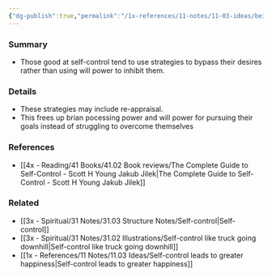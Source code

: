 ```yaml
---
{"dg-publish":true,"permalink":"/1x-references/11-notes/11-03-ideas/being-good-at-self-control-not-necessarily-because-of-effort-made/","title":"Being good at self-control not necessarily because of effort made","created":"2024-02-14T20:18:35.603+03:00","updated":"2024-02-14T20:18:35.603+03:00"}
---
```



### Summary
- Those good at self-control tend to use strategies to bypass their desires rather than using will power to inhibit them.

### Details
- These strategies may include re-appraisal.
- This frees up brian pocessing power and will power for pursuing their goals instead of struggling to overcome themselves

### References
- [[4x - Reading/41 Books/41.02 Book reviews/The Complete Guide to Self-Control - Scott H Young Jakub Jilek\|The Complete Guide to Self-Control - Scott H Young Jakub Jilek]]

### Related
- [[3x - Spiritual/31 Notes/31.03 Structure Notes/Self-control\|Self-control]]
- [[3x - Spiritual/31 Notes/31.02 Illustrations/Self-control like truck going downhill\|Self-control like truck going downhill]]
- [[1x - References/11 Notes/11.03 Ideas/Self-control leads to greater happiness\|Self-control leads to greater happiness]]
